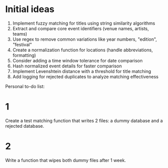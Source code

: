  # Initial ideas
  1. Implement fuzzy matching for titles using string
  similarity algorithms
  2. Extract and compare core event identifiers (venue
  names, artists, teams)
  3. Use regex to remove common variations like year
  numbers, "edition", "festival"
  4. Create a normalization function for locations (handle
  abbreviations, formatting)
  5. Consider adding a time window tolerance for date
  comparison
  6. Hash normalized event details for faster comparison
  7. Implement Levenshtein distance with a threshold for
  title matching
  8. Add logging for rejected duplicates to analyze matching
   effectiveness



Personal to-do list:

# 1
Create a test matching function that writes 2 files: a dummy database and a rejected database. 
# 2
Write a function that wipes both dummy files after 1 week. 